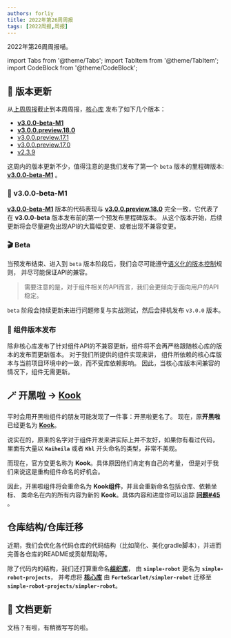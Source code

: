 ```yaml
---
authors: forliy
title: 2022年第26周周报
tags: [2022周报,周报]
---
```



2022年第26周周报喵。

<!--truncate-->

import Tabs from '@theme/Tabs';
import TabItem from '@theme/TabItem';
import CodeBlock from '@theme/CodeBlock';

## 🚀 版本更新

从[上周周报](../2022-06-22-week-25-report)截止到本周周报，[核心库](https://github.com/simple-robot/simpler-robot) 发布了如下几个版本：

- [**v3.0.0-beta-M1**][v3bm1]
- [**v3.0.0.preview.18.0**][v3p18.0]
- [v3.0.0.preview.17.1][v3p17.1]
- [v3.0.0.preview.17.0][v3p17.0]
- [v2.3.9][v2.3.9]

这周内的版本更新不少，值得注意的是我们发布了第一个 `beta` 版本的里程碑版本: [**v3.0.0-beta-M1**][v3bm1] 。

### 🚤 v3.0.0-beta-M1

[**v3.0.0-beta-M1**][v3bm1] 版本的代码表现与 [**v3.0.0.preview.18.0**][v3p18.0]
完全一致，它代表了在 **v3.0.0-beta** 版本发布前的第一个预发布里程碑版本。
从这个版本开始，后续更新将会尽量避免出现API的大篇幅变更、或者出现不兼容变更。

### 🎬 Beta

当预发布结束、进入到 `beta` 版本阶段后，我们会尽可能遵守[语义化的版本控制](https://semver.org/lang/zh-CN/)规则，
并尽可能保证API的兼容。

> 需要注意的是，对于组件相关的API而言，我们会更倾向于面向用户的API稳定。

`beta` 阶段会持续更新来进行问题修复与实战测试，然后会择机发布 `v3.0.0` 版本。

### 👟 组件版本发布

除非核心库发布了针对组件API的不兼容更新，组件将不会再严格跟随核心库的版本的发布而更新版本。
对于我们所提供的组件实现来讲， 组件所依赖的核心库版本与当前项目环境中的一致，而不受库依赖影响。
因此，当核心库版本间兼容的情况下，组件无需更新。

## 🪄 开黑啦 -> [Kook](https://kookapp.cn/)

平时会用开黑啦组件的朋友可能发现了一件事：开黑啦更名了。
现在，原**开黑啦**已经更名为 [**Kook**](https://kookapp.cn/)。

说实在的，原来的名字对于组件开发来讲实际上并不友好，如果你有看过代码，
里面有大量以 **`Kaiheila`** 或者 **`Khl`** 开头命名的类型，非常不美观。

而现在，官方变更名称为 **Kook**。具体原因他们肯定有自己的考量，
但是对于我们来说这是重构组件命名的好机会。

因此，开黑啦组件将会重命名为 **Kook组件**，并且会重新命名包括仓库、依赖坐标、
类命名在内的所有内容为新的 **Kook**。具体内容和进度你可以追踪
[**问题#45**](https://github.com/simple-robot/simbot-component-kook/issues/45) 。

## 仓库结构/仓库迁移

近期，我们会优化各代码仓库的代码结构（比如简化、美化gradle脚本），并进而完善各仓库的README或贡献帮助等。

除了代码内的结构，我们还打算重命名[**组织库**](https://github.com/simple-robot)，
由 **`simple-robot`** 更名为 **`simple-robot-projects`**，
并考虑将 [**核心库**](https://github.com/simple-robot/simpler-robot)
由 **`ForteScarlet/simpler-robot`** 迁移至 **`simple-robot-projects/simpler-robot`**。

## 📖 文档更新

文档？有啦，有稍微写写的啦。


[v2.3.9]: https://github.com/simple-robot/simpler-robot/releases/tag/v2.3.9

[v3p17.0]: https://github.com/simple-robot/simpler-robot/releases/tag/v3.0.0.preview.17.0

[v3p17.1]: https://github.com/simple-robot/simpler-robot/releases/tag/v3.0.0.preview.17.1

[v3p18.0]: https://github.com/simple-robot/simpler-robot/releases/tag/v3.0.0.preview.18.0

[v3bm1]: https://github.com/simple-robot/simpler-robot/releases/tag/v3.0.0-beta-M1
